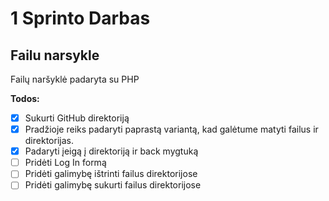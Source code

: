 # 1 Sprinto Darbas

## Failu narsykle

Failų naršyklė padaryta su PHP

**Todos:**

- [x] Sukurti GitHub direktoriją
- [x] Pradžioje reiks padaryti paprastą variantą, kad galėtume matyti failus ir direktorijas.
- [x] Padaryti įeigą į direktoriją ir back mygtuką
- [ ] Pridėti Log In formą
- [ ] Pridėti galimybę ištrinti failus direktorijose
- [ ] Pridėti galimybę sukurti failus direktorijose
